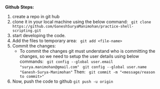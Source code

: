 **Github**
**Steps:**
1. create a repo in git hub
2. clone it in your local machine using the below command:
	``` git clone https://github.com/GaneshSuryaManimohan/practice-shell-scripting.git```
3. start developing the code.
4. Add the files to temporary area:
	``` git add <file-name>```
5. Commit the changes:
	- To commit the changes git must understand who is committing the changes, so we need to setup the user details using below commands:
		``` git config --global user.email "surya.manimohan@gmail.com"```
		``` git config --global user.name "Ganesh-Surya-Manimohan"```
	Then:
	    ``` git commit -m "<message/reason to commit>"```
6. Now, push the code to github
	``` git push -u origin ```